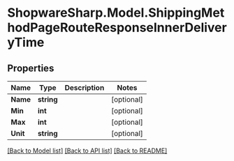 # ShopwareSharp.Model.ShippingMethodPageRouteResponseInnerDeliveryTime

## Properties

Name | Type | Description | Notes
------------ | ------------- | ------------- | -------------
**Name** | **string** |  | [optional] 
**Min** | **int** |  | [optional] 
**Max** | **int** |  | [optional] 
**Unit** | **string** |  | [optional] 

[[Back to Model list]](../../README.md#documentation-for-models) [[Back to API list]](../../README.md#documentation-for-api-endpoints) [[Back to README]](../../README.md)

